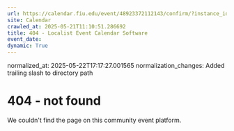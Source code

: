 ```yaml
---
url: https://calendar.fiu.edu/event/48923372112143/confirm/?instance_id=49163423490869&return=https%3A%2F%2Fcalendar.fiu.edu%2F
site: Calendar
crawled_at: 2025-05-21T11:10:51.286692
title: 404 - Localist Event Calendar Software
event_date: 
dynamic: True
---
```

normalized_at: 2025-05-22T17:17:27.001565
normalization_changes: Added trailing slash to directory path

# 404 - not found
We couldn't find the page on this community event platform.
